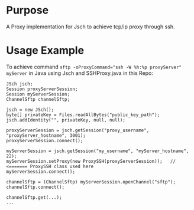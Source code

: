 # Purpose

A Proxy implementation for Jsch to achieve tcp/ip proxy through ssh.

# Usage Example

To achieve command `sftp -oProxyCommand="ssh -W %h:%p proxyServer" myServer` in Java using Jsch and SSHProxy.java in this Repo:

```
JSch jsch;
Session proxyServerSession;
Session myServerSession;
ChannelSftp channelSftp;

jsch = new JSch();
byte[] privateKey = Files.readAllBytes("public_key_path");
jsch.addIdentity("", privateKey, null, null);

proxyServerSession = jsch.getSession("proxy_username", "proxyServer_hostname", 3001);
proxyServerSession.connect();

myServerSession = jsch.getSession("my_username", "myServer_hostname", 22);
myServerSession.setProxy(new ProxySSH(proxyServerSession));   //  <======= ProxySSH class used here
myServerSession.connect();

channelSftp = (ChannelSftp) myServerSession.openChannel("sftp");
channelSftp.connect();

channelSftp.get(...);
...
```